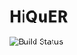 # HiQuER 

![Build Status](https://github.com/guilhem.ribeill@gmail.com/HiQuER.jl/actions/workflows/CI.yml/badge.svg)

